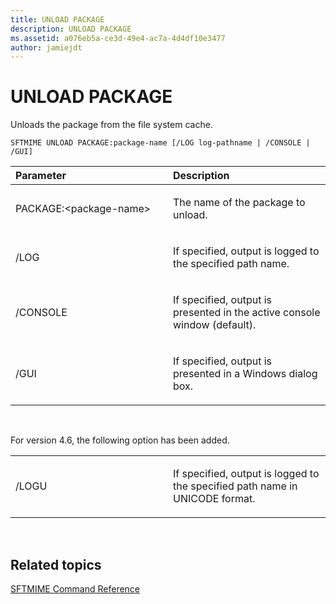 ```yaml
---
title: UNLOAD PACKAGE
description: UNLOAD PACKAGE
ms.assetid: a076eb5a-ce3d-49e4-ac7a-4d4df10e3477
author: jamiejdt
---
```


# UNLOAD PACKAGE


Unloads the package from the file system cache.

`SFTMIME UNLOAD PACKAGE:package-name [/LOG log-pathname | /CONSOLE | /GUI]`

<table>
<colgroup>
<col width="50%" />
<col width="50%" />
</colgroup>
<thead>
<tr class="header">
<th align="left">Parameter</th>
<th align="left">Description</th>
</tr>
</thead>
<tbody>
<tr class="odd">
<td align="left"><p>PACKAGE:&lt;package-name&gt;</p></td>
<td align="left"><p>The name of the package to unload.</p></td>
</tr>
<tr class="even">
<td align="left"><p>/LOG</p></td>
<td align="left"><p>If specified, output is logged to the specified path name.</p></td>
</tr>
<tr class="odd">
<td align="left"><p>/CONSOLE</p></td>
<td align="left"><p>If specified, output is presented in the active console window (default).</p></td>
</tr>
<tr class="even">
<td align="left"><p>/GUI</p></td>
<td align="left"><p>If specified, output is presented in a Windows dialog box.</p></td>
</tr>
</tbody>
</table>

 

For version 4.6, the following option has been added.

<table>
<colgroup>
<col width="50%" />
<col width="50%" />
</colgroup>
<tbody>
<tr class="odd">
<td align="left"><p>/LOGU</p></td>
<td align="left"><p>If specified, output is logged to the specified path name in UNICODE format.</p></td>
</tr>
</tbody>
</table>

 

## Related topics


[SFTMIME Command Reference](sftmime--command-reference.md)

 

 





